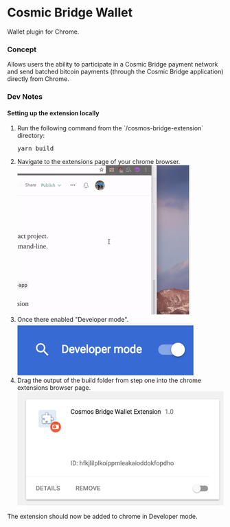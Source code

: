# Cosmic Bridge Wallet
Wallet plugin for Chrome.


### Concept

Allows users the ability to participate in a Cosmic Bridge payment network and send batched bitcoin payments (through the Cosmic Bridge application) directly from Chrome.

### Dev Notes

#### Setting up the extension locally
<ol>
<li>Run the following command from the `/cosmos-bridge-extension` directory:
<pre>
yarn build
</pre>
</li>
<li>
Navigate to the extensions page of your chrome browser.
</li>
<img src='./img/extension.gif' width="400px"/>
<li>
Once there enabled "Developer mode".
<img src='./img/developer_mode.png'/>
</li>
<li>Drag the output of the build folder from step one into the chrome extensions browser page.</li>
<img src='./img/bridge_extension.png'/>
</ol>

The extension should now be added to chrome in Developer mode.


